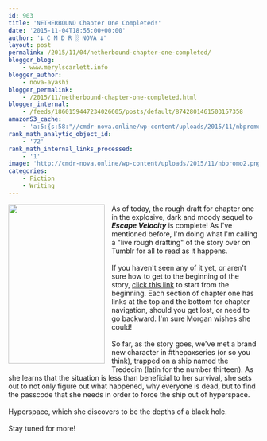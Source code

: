 ```yaml
---
id: 903
title: 'NETHERBOUND Chapter One Completed!'
date: '2015-11-04T18:55:00+00:00'
author: '𐕣 C M D R ░ NOVA 𐕣'
layout: post
permalink: /2015/11/04/netherbound-chapter-one-completed/
blogger_blog:
    - www.merylscarlett.info
blogger_author:
    - nova-ayashi
blogger_permalink:
    - /2015/11/netherbound-chapter-one-completed.html
blogger_internal:
    - /feeds/1860159447234026605/posts/default/8742801461503157358
amazonS3_cache:
    - 'a:5:{s:58:"//cmdr-nova.online/wp-content/uploads/2015/11/nbpromo2.png";a:1:{s:9:"timestamp";i:1721698459;}s:66:"//cmdr-nova.online/wp-content/uploads/2015/11/nbpromo2-182x300.png";a:1:{s:9:"timestamp";i:1721698459;}s:51:"//cmdr-nova.online/wp-content/uploads/2024/02/3.gif";a:1:{s:9:"timestamp";i:1715865226;}s:57:"//cmdr-nova.online/wp-content/uploads/2024/02/NoAi_01.png";a:1:{s:9:"timestamp";i:1721422170;}s:67:"//cmdr-nova.online/wp-content/uploads/2024/02/721ac29ea9cbae00.jpeg";a:1:{s:9:"timestamp";i:1712037866;}}'
rank_math_analytic_object_id:
    - '72'
rank_math_internal_links_processed:
    - '1'
image: 'http://cmdr-nova.online/wp-content/uploads/2015/11/nbpromo2.png'
categories:
    - Fiction
    - Writing
---
```


<div style="clear: both; text-align: center;">
<a href="http://cmdr-nova.online/wp-content/uploads/2015/11/nbpromo2.png" style="clear: left; float: left; margin-bottom: 1em; margin-right: 1em;"><img border="0" height="320" src="http://cmdr-nova.online/wp-content/uploads/2015/11/nbpromo2-182x300.png" width="194" /></a></div>
As of today, the rough draft for chapter one in the explosive, dark and moody sequel to <i><b>Escape Velocity</b></i> is complete! As I've mentioned before, I'm doing what I'm calling a "live rough drafting" of the story over on Tumblr for all to read as it happens.<br />
<br />
If you haven't seen any of it yet, or aren't sure how to get to the beginning of the story, <a href="http://nbserial.tumblr.com/post/132420877801/netherbound-chapter-1" target="_blank" rel="noopener">click this link</a> to start from the beginning. Each section of chapter one has links at the top and the bottom for chapter navigation, should you get lost, or need to go backward. I'm sure Morgan wishes she could!<br />
<br />
So far, as the story goes, we've met a brand new character in #thepaxseries (or so you think), trapped on a ship named the Tredecim (latin for the number thirteen). As she learns that the situation is less than beneficial to her survival, she sets out to not only figure out what happened, why everyone is dead, but to find the passcode that she needs in order to force the ship out of hyperspace.<br />
<br />
Hyperspace, which she discovers to be the depths of a black hole.<br />
<br />
Stay tuned for more! <br />
<br />
<br />